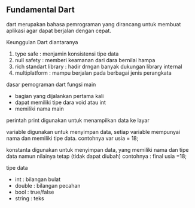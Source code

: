 ## Fundamental Dart

dart merupakan bahasa pemrograman yang dirancang untuk membuat aplikasi agar dapat berjalan dengan cepat. 

Keunggulan Dart diantaranya 
1. type safe : menjamin konsistensi tipe data
2. null safety : memberi keamanan dari dara bernilai hampa 
3. rich standart library : hadir drngan banyak dukungan library internal
4. multiplatform : mampu berjalan pada berbagai jenis perangkata

dasar pemograman dart 
fungsi main 
- bagian yang dijalankan pertama kali 
- dapat memiliki tipe dara void atau int
- memiliki nama main

perintah print digunakan untuk menampilkan data ke layar

variable digunakan untuk menyimpan data, setiap variable mempunyai nama dan memiliki tipe data. contohnya var usia = 18;

konstanta digunakan untuk menyimpan data, yang memiliki nama dan tipe data namun nilainya tetap (tidak dapat diubah) 
contohnya : final usia =18;

tipe data 
- int : bilangan bulat
- double : bilangan pecahan
- bool : true/false
- string : teks